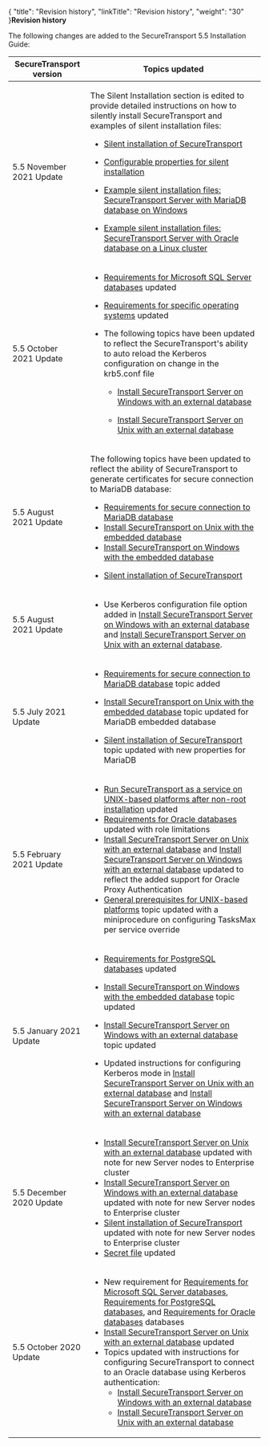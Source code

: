 {
    "title": "Revision history",
    "linkTitle": "Revision history",
    "weight": "30"
}**Revision history**

  

The following changes are added to the <span class="mc-variable suite_variables.SecureTransportName variable">SecureTransport</span> <span class="mc-variable axway_variables.Component_Version variable">5.5</span> Installation Guide:

<table>
   <thead>
      <tr>
<th style="text-align: center;" class="HeadE-Column1-Header1"><span class="mc-variable suite_variables.SecureTransportName variable">SecureTransport</span> version         </th>
<th class="HeadD-Column1-Header1">Topics updated         </th>
      </tr>
   </thead>
   <tbody>
      <tr>
         <td>5.5 November 2021 Update         </td>
         <td><p>The Silent Installation section is edited to provide detailed instructions on how to silently install <span class="mc-variable axway_variables.Component_Short_Name variable">SecureTransport</span> and examples of silent installation files:</p>
<ul>
<li><p><a href="../install_overview/silent-install-new" class="MCXref xref">Silent installation of SecureTransport</a></p></li>
<li><p><a href="../install_overview/silent-install-new/silent-install-properties" class="MCXref xref">Configurable properties for silent installation</a></p></li>
<li><p><a href="../install_overview/silent-install-new/silent-install-example-mariadb" class="MCXref xref">Example silent installation files: SecureTransport Server with MariaDB database on Windows</a></p></li>
<li><p><a href="../install_overview/silent-install-new/silent-install-cluster-externaldb" class="MCXref xref">Example silent installation files: SecureTransport Server with Oracle database on a Linux cluster</a></p></li>
</ul>         </td>
      </tr>
      <tr>
         <td>5.5 October 2021 Update         </td>
         <td><ul>
<li><p><a href="../prereqs_overview/database_installation_prerequisites/requirements_for_sql_databases" class="MCXref xref">Requirements for Microsoft SQL Server databases</a> updated</p></li>
<li><p><a href="../prereqs_overview/installation_prerequisites_for_unix_based_servers/requirements_for_specific_operating_systems" class="MCXref xref">Requirements for specific operating systems</a> updated</p></li>
<li><p>The following topics have been updated to reflect the SecureTransport's ability to auto reload the Kerberos configuration on change in the krb5.conf file</p>
<ul>
<li><p><a href="../install_overview/installing_on_windows/install_on_windows_with_external_database" class="MCXref xref">Install SecureTransport Server on Windows with an external database</a></p></li>
<li><p><a href="../install_overview/installing_on_unix_based_platforms/installing_securetransport_server_external_db_unix" class="MCXref xref">Install SecureTransport Server on Unix with an external database</a></p></li>
</ul></li>
</ul>         </td>
      </tr>
      <tr>
         <td>5.5 August 2021 Update         </td>
         <td><p>The following topics have been updated to reflect the ability of <span class="mc-variable axway_variables.Component_Short_Name variable">SecureTransport</span> to generate certificates for secure connection to MariaDB database:</p>
<ul>
<li><a href="../prereqs_overview/database_installation_prerequisites/requirements_mariadb" class="MCXref xref">Requirements for secure connection to MariaDB database</a></li>
<li><a href="../install_overview/installing_on_unix_based_platforms/installing_securetransport_embedded_db_unix" class="MCXref xref">Install SecureTransport on Unix with the embedded database</a></li>
<li><a href="../install_overview/installing_on_windows/install_to_use_embedded_database" class="MCXref xref">Install SecureTransport on Windows with the embedded database</a></li>
<li><p><a href="" class="MCXref xref">Silent installation of SecureTransport</a></p></li>
</ul>         </td>
      </tr>
      <tr>
         <td>5.5 August 2021 Update         </td>
         <td><ul>
<li><p>Use Kerberos configuration file option added in <a href="../install_overview/installing_on_windows/install_on_windows_with_external_database" class="MCXref xref">Install SecureTransport Server on Windows with an external database</a> and <a href="../install_overview/installing_on_unix_based_platforms/installing_securetransport_server_external_db_unix" class="MCXref xref">Install SecureTransport Server on Unix with an external database</a>.</p></li>
</ul>         </td>
      </tr>
      <tr>
         <td>5.5 July 2021 Update         </td>
         <td><ul>
<li><p><a href="../prereqs_overview/database_installation_prerequisites/requirements_mariadb" class="MCXref xref">Requirements for secure connection to MariaDB database</a> topic added</p></li>
<li><p><a href="../install_overview/installing_on_unix_based_platforms/installing_securetransport_embedded_db_unix" class="MCXref xref">Install SecureTransport on Unix with the embedded database</a> topic updated for MariaDB embedded database</p></li>
<li><p><a href="" class="MCXref xref">Silent installation of SecureTransport</a> topic updated with new properties for MariaDB</p></li>
</ul>         </td>
      </tr>
      <tr>
         <td>5.5 February 2021 Update         </td>
         <td><ul>
<li><a href="../install_overview/installing_on_unix_based_platforms/running_st_as_service_unix" class="MCXref xref">Run SecureTransport as a service on UNIX-based platforms after non-root installation</a> updated</li>
<li><a href="../prereqs_overview/database_installation_prerequisites/requirements_for_oracle_databases" class="MCXref xref">Requirements for Oracle databases</a> updated with role limitations</li>
<li><a href="../install_overview/installing_on_unix_based_platforms/installing_securetransport_server_external_db_unix" class="MCXref xref">Install SecureTransport Server on Unix with an external database</a> and <a href="../install_overview/installing_on_windows/install_on_windows_with_external_database" class="MCXref xref">Install SecureTransport Server on Windows with an external database</a> updated to reflect the added support for Oracle Proxy Authentication</li>
<li><a href="../prereqs_overview/installation_prerequisites_for_unix_based_servers" class="MCXref xref">General prerequisites for UNIX-based platforms</a> topic updated with a miniprocedure on configuring TasksMax per service override</li>
</ul>         </td>
      </tr>
      <tr>
         <td>5.5 January 2021 Update         </td>
         <td><ul>
<li><p><a href="../prereqs_overview/database_installation_prerequisites/requirements_for_postgresql_databases" class="MCXref xref">Requirements for PostgreSQL databases</a> updated</p></li>
<li><p><a href="../install_overview/installing_on_windows/install_to_use_embedded_database" class="MCXref xref">Install SecureTransport on Windows with the embedded database</a> topic updated</p></li>
<li><p><a href="../install_overview/installing_on_windows/install_on_windows_with_external_database" class="MCXref xref">Install SecureTransport Server on Windows with an external database</a> topic updated</p></li>
<li>Updated instructions for configuring Kerberos mode in <a href="../install_overview/installing_on_unix_based_platforms/installing_securetransport_server_external_db_unix" class="MCXref xref">Install SecureTransport Server on Unix with an external database</a> and <a href="../install_overview/installing_on_windows/install_on_windows_with_external_database" class="MCXref xref">Install SecureTransport Server on Windows with an external database</a></li>
</ul>         </td>
      </tr>
      <tr>
         <td>5.5 December 2020 Update         </td>
         <td><ul>
<li><a href="../install_overview/installing_on_unix_based_platforms/installing_securetransport_server_external_db_unix" class="MCXref xref">Install SecureTransport Server on Unix with an external database</a> updated with note for new Server nodes to Enterprise cluster</li>
<li><a href="../install_overview/installing_on_windows/install_on_windows_with_external_database" class="MCXref xref">Install SecureTransport Server on Windows with an external database</a> updated with note for new Server nodes to Enterprise cluster</li>
<li><a href="" class="MCXref xref">Silent installation of SecureTransport</a> updated with note for new Server nodes to Enterprise cluster</li>
<li><a href="../prereqs_overview/secret_file" class="MCXref xref">Secret file</a> updated</li>
</ul>         </td>
      </tr>
      <tr>
         <td>5.5 October 2020 Update         </td>
         <td><ul>
<li>New requirement for <a href="../prereqs_overview/database_installation_prerequisites/requirements_for_sql_databases" class="MCXref xref">Requirements for Microsoft SQL Server databases</a>, <a href="../prereqs_overview/database_installation_prerequisites/requirements_for_postgresql_databases" class="MCXref xref">Requirements for PostgreSQL databases</a>, and <a href="../prereqs_overview/database_installation_prerequisites/requirements_for_oracle_databases" class="MCXref xref">Requirements for Oracle databases</a> databases</li>
<li><a href="../install_overview/installing_on_unix_based_platforms/installing_securetransport_server_external_db_unix" class="MCXref xref">Install SecureTransport Server on Unix with an external database</a> updated</li>
<li>Topics updated with instructions for configuring SecureTransport to connect to an Oracle database using Kerberos authentication:
<ul>
<li><a href="../install_overview/installing_on_windows/install_on_windows_with_external_database" class="MCXref xref">Install SecureTransport Server on Windows with an external database</a></li>
<li><a href="../install_overview/installing_on_unix_based_platforms/installing_securetransport_server_external_db_unix" class="MCXref xref">Install SecureTransport Server on Unix with an external database</a></li>
</ul></li>
</ul>         </td>
      </tr>
   </tbody>
</table>
